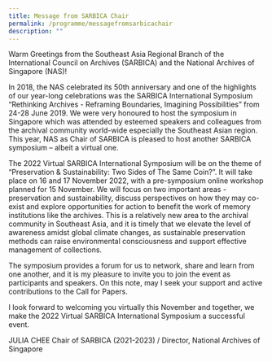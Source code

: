 ```yaml
---
title: Message from SARBICA Chair
permalink: /programme/messagefromsarbicachair
description: ""
---
```


Warm Greetings from the Southeast Asia Regional Branch of the International Council on Archives (SARBICA) and the National Archives of Singapore (NAS)!

In 2018, the NAS celebrated its 50th anniversary and one of the highlights of our year-long celebrations was the SARBICA International Symposium “Rethinking Archives - Reframing Boundaries, Imagining Possibilities” from 24-28 June 2019. We were very honoured to host the symposium in Singapore which was attended by esteemed speakers and colleagues from the archival community world-wide especially the Southeast Asian region. This year, NAS as Chair of SARBICA is pleased to host another SARBICA symposium – albeit a virtual one. 

The 2022 Virtual SARBICA International Symposium will be on the theme of “Preservation & Sustainability: Two Sides of The Same Coin?”. It will take place on 16 and 17 November 2022, with a pre-symposium online workshop planned for 15 November. We will focus on two important areas - preservation and sustainability, discuss perspectives on how they may co-exist and explore opportunities for action to benefit the work of memory institutions like the archives. This is a relatively new area to the archival community in Southeast Asia, and it is timely that we elevate the level of awareness amidst global climate changes, as sustainable preservation methods can raise environmental consciousness and support effective management of collections.  
	
The symposium provides a forum for us to network, share and learn from one another, and it is my pleasure to invite you to join the event as participants and speakers. On this note, may I seek your support and active contributions to the Call for Papers.  

I look forward to welcoming you virtually this November and together, we make the 2022 Virtual SARBICA International Symposium a successful event.

JULIA CHEE
Chair of SARBICA (2021-2023) /
Director, National Archives of Singapore